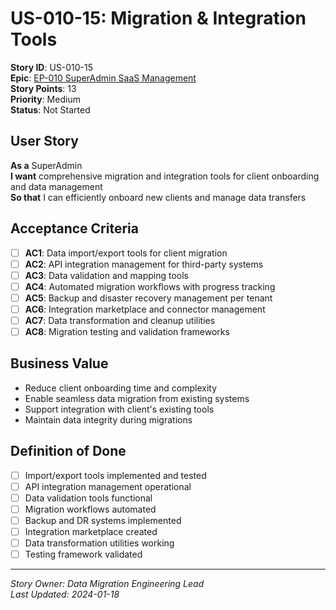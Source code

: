 # US-010-15: Migration & Integration Tools

**Story ID**: US-010-15  
**Epic**: [EP-010 SuperAdmin SaaS Management](../epics/EP-010-SuperAdmin-SaaS-Management.md)  
**Story Points**: 13  
**Priority**: Medium  
**Status**: Not Started  

## User Story

**As a** SuperAdmin  
**I want** comprehensive migration and integration tools for client onboarding and data management  
**So that** I can efficiently onboard new clients and manage data transfers

## Acceptance Criteria

- [ ] **AC1**: Data import/export tools for client migration
- [ ] **AC2**: API integration management for third-party systems
- [ ] **AC3**: Data validation and mapping tools
- [ ] **AC4**: Automated migration workflows with progress tracking
- [ ] **AC5**: Backup and disaster recovery management per tenant
- [ ] **AC6**: Integration marketplace and connector management
- [ ] **AC7**: Data transformation and cleanup utilities
- [ ] **AC8**: Migration testing and validation frameworks

## Business Value

- Reduce client onboarding time and complexity
- Enable seamless data migration from existing systems
- Support integration with client's existing tools
- Maintain data integrity during migrations

## Definition of Done

- [ ] Import/export tools implemented and tested
- [ ] API integration management operational
- [ ] Data validation tools functional
- [ ] Migration workflows automated
- [ ] Backup and DR systems implemented
- [ ] Integration marketplace created
- [ ] Data transformation utilities working
- [ ] Testing framework validated

---

*Story Owner: Data Migration Engineering Lead*  
*Last Updated: 2024-01-18*